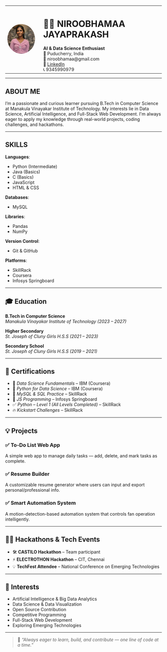 <table>
  <tr>
    <td>
      <img src="NIROO.jpg" alt="Niroobhamaa Jayaprakash" width="150" style="border-radius: 50%;">
    </td>
    <td style="vertical-align: middle; padding-left: 20px;">
      <h1>👩‍💻 NIROOBHAMAA JAYAPRAKASH</h1>
      <strong>AI & Data Science Enthusiast</strong><br>
      📍 Puducherry, India<br>
      📧 niroobhamaa@gmail.com<br>
      🔗 <a href="https://www.linkedin.com/in/niroobhamaa">LinkedIn</a><br>
      📞 9345990979
    </td>
  </tr>
</table>



---

## ABOUT ME 

I’m a passionate and curious learner pursuing B.Tech in Computer Science at Manakula Vinayakar Institute of Technology. My interests lie in Data Science, Artificial Intelligence, and Full-Stack Web Development. I'm always eager to apply my knowledge through real-world projects, coding challenges, and hackathons.

---

## SKILLS

**Languages**:  
- Python (Intermediate)  
- Java (Basics)  
- C (Basics)  
- JavaScript  
- HTML & CSS  

**Databases**:  
- MySQL  

**Libraries**:  
- Pandas  
- NumPy  

**Version Control**:  
- Git & GitHub  

**Platforms**:  
- SkillRack  
- Coursera  
- Infosys Springboard  

---

## 🎓 Education

**B.Tech in Computer Science**  
*Manakula Vinayakar Institute of Technology (2023 – 2027)*  

**Higher Secondary**  
*St. Joseph of Cluny Girls H.S.S (2021 – 2023)*  

**Secondary School**  
*St. Joseph of Cluny Girls H.S.S (2019 – 2021)*  

---

## 📜 Certifications

- 📘 *Data Science Fundamentals* – IBM (Coursera)  
- 🐍 *Python for Data Science* – IBM (Coursera)  
- 🧮 *MySQL & SQL Practice* – SkillRack  
- 🧠 *JS Programming* – Infosys Springboard  
- ✅ *Python – Level 1 (All Levels Completed)* – SkillRack  
- 🔥 *Kickstart Challenges* – SkillRack  

---

## 💡 Projects

### ✅ To-Do List Web App  
A simple web app to manage daily tasks — add, delete, and mark tasks as complete.

### ✅ Resume Builder  
A customizable resume generator where users can input and export personal/professional info.

### ✅ Smart Automation System  
A motion-detection-based automation system that controls fan operation intelligently.

---

## 👩‍💻 Hackathons & Tech Events

- 🛠️ **CASTILO Hackathon** – Team participant  
- ⚡ **ELECTROTHON Hackathon** – CIT, Chennai  
- 💡 **TechFest Attendee** – National Conference on Emerging Technologies  

---

## 🌱 Interests

- Artificial Intelligence & Big Data Analytics  
- Data Science & Data Visualization  
- Open Source Contribution  
- Competitive Programming  
- Full-Stack Web Development  
- Exploring Emerging Technologies  

---

> 💬 *“Always eager to learn, build, and contribute — one line of code at a time.”*

